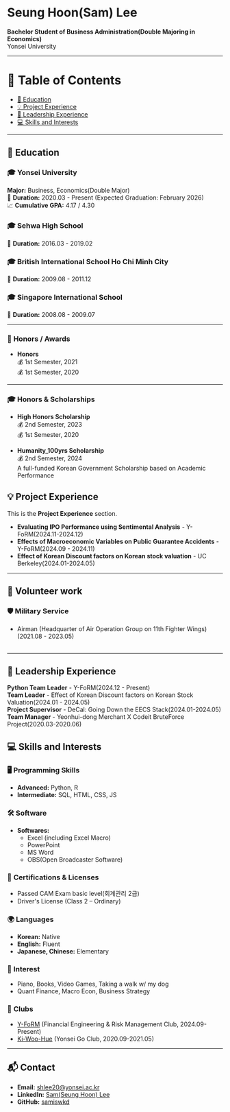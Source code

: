 # **Seung Hoon(Sam) Lee**

**Bachelor Student of Business Administration(Double Majoring in Economics)**  
Yonsei University  

---

# 📖 **Table of Contents**

- [📖 Education](#-education)
- [💡 Project Experience](#-project-experience)
- [🚩 Leadership Experience](#-leadership-experience)
- [💻 Skills and Interests](#-skills-and-interests)

---

## 📖 **Education**

### 🎓 **Yonsei University**  
**Major:** Business, Economics(Double Major)  
📅 **Duration:** 2020.03 - Present (Expected Graduation: February 2026)  
📈 **Cumulative GPA:** 4.17 / 4.30  

### 🎓 **Sehwa High School**  
📅 **Duration:** 2016.03 - 2019.02  

### 🎓 **British International School Ho Chi Minh City**  
📅 **Duration:** 2009.08 - 2011.12  

### 🎓 **Singapore International School**  
📅 **Duration:** 2008.08 - 2009.07  

---

### 🏅 **Honors / Awards**  
- **Honors**  
  💰 1st Semester, 2021  
  💰 1st Semester, 2020  

---

### 🎓 **Honors & Scholarships**  
- **High Honors Scholarship**  
  💰 2nd Semester, 2023  
  💰 1st Semester, 2020  

- **Humanity_100yrs Scholarship**  
  💰 2nd Semester, 2024  
  A full-funded Korean Government Scholarship based on Academic Performance

## 💡 Project Experience
This is the **Project Experience** section.    

- **Evaluating IPO Performance using Sentimental Analysis** - Y-FoRM(2024.11-2024.12)  
- **Effects of Macroeconomic Variables on Public Guarantee Accidents** - Y-FoRM(2024.09 - 2024.11)  
- **Effect of Korean Discount factors on Korean stock valuation** - UC Berkeley(2024.01-2024.05)  

---

## 🚩 Volunteer work

### 🛡️ Military Service
 - Airman (Headquarter of Air Operation Group on 11th Fighter Wings) (2021.08 - 2023.05)
<br><br>

---

## 🚩 Leadership Experience  
**Python Team Leader** - Y-FoRM(2024.12 - Present)  
**Team Leader** - Effect of Korean Discount factors on Korean Stock Valuation(2024.01 - 2024.05)  
**Project Supervisor** - DeCal: Going Down the EECS Stack(2024.01-2024.05)  
**Team Manager** - Yeonhui-dong Merchant X Codeit BruteForce Project(2020.03-2020.06)  

## 💻 **Skills and Interests** 

### 🖥️ **Programming Skills**
- **Advanced:** Python, R
- **Intermediate:** SQL, HTML, CSS, JS

### 🛠️ **Software**
- **Softwares:**  
  - Excel (including Excel Macro)
  - PowerPoint
  - MS Word
  - OBS(Open Broadcaster Software)  

### 🏅 **Certifications & Licenses**
- Passed CAM Exam basic level(회계관리 2급)
- Driver's License (Class 2 – Ordinary)


### 🌍 **Languages**
- **Korean:** Native  
- **English:** Fluent  
- **Japanese, Chinese:** Elementary  

### 🎲 **Interest**
- Piano, Books, Video Games, Taking a walk w/ my dog  
- Quant Finance, Macro Econ, Business Strategy  

### 🎲 **Clubs**
- [Y-FoRM](https://y-form.co.kr/) (Financial Engineering & Risk Management Club, 2024.09-Present)  
- [Ki-Woo-Hue](http://dongari.yonsei.ac.kr/sub/club/club_detail.asp?mode=view&idx=135&s_keyword=&s_cate=1015&s_display=&s_align=0) (Yonsei Go Club, 2020.09-2021.05)  
  
---

## 📬 **Contact**
- **Email:** [shlee20@yonsei.ac.kr](mailto:shlee20@yonsei.ac.kr)  
- **LinkedIn:** [Sam(Seung Hoon) Lee](https://www.linkedin.com/in/sam-seung-hoon-lee-51398a2aa/)  
- **GitHub:** [samiswkd](https://github.com/samiswkd)  
